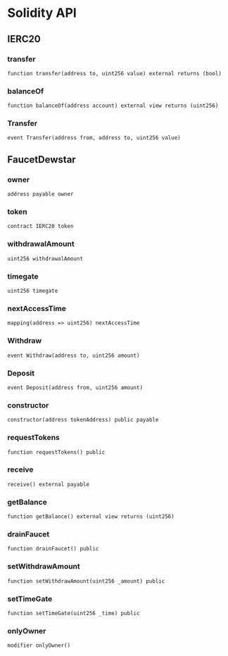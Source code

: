 # Solidity API

## IERC20

### transfer

```solidity
function transfer(address to, uint256 value) external returns (bool)
```

### balanceOf

```solidity
function balanceOf(address account) external view returns (uint256)
```

### Transfer

```solidity
event Transfer(address from, address to, uint256 value)
```

## FaucetDewstar

### owner

```solidity
address payable owner
```

### token

```solidity
contract IERC20 token
```

### withdrawalAmount

```solidity
uint256 withdrawalAmount
```

### timegate

```solidity
uint256 timegate
```

### nextAccessTime

```solidity
mapping(address => uint256) nextAccessTime
```

### Withdraw

```solidity
event Withdraw(address to, uint256 amount)
```

### Deposit

```solidity
event Deposit(address from, uint256 amount)
```

### constructor

```solidity
constructor(address tokenAddress) public payable
```

### requestTokens

```solidity
function requestTokens() public
```

### receive

```solidity
receive() external payable
```

### getBalance

```solidity
function getBalance() external view returns (uint256)
```

### drainFaucet

```solidity
function drainFaucet() public
```

### setWithdrawAmount

```solidity
function setWithdrawAmount(uint256 _amount) public
```

### setTimeGate

```solidity
function setTimeGate(uint256 _time) public
```

### onlyOwner

```solidity
modifier onlyOwner()
```

